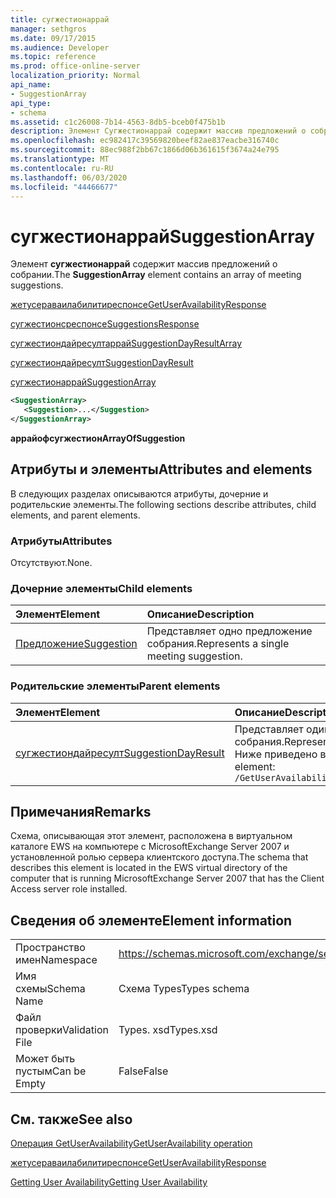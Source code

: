 ```yaml
---
title: сугжестионаррай
manager: sethgros
ms.date: 09/17/2015
ms.audience: Developer
ms.topic: reference
ms.prod: office-online-server
localization_priority: Normal
api_name:
- SuggestionArray
api_type:
- schema
ms.assetid: c1c26008-7b14-4563-8db5-bceb0f475b1b
description: Элемент Сугжестионаррай содержит массив предложений о собрании.
ms.openlocfilehash: ec982417c39569820beef82ae837eacbe316740c
ms.sourcegitcommit: 88ec988f2bb67c1866d06b361615f3674a24e795
ms.translationtype: MT
ms.contentlocale: ru-RU
ms.lasthandoff: 06/03/2020
ms.locfileid: "44466677"
---
```

# <a name="suggestionarray"></a><span data-ttu-id="a12d5-103">сугжестионаррай</span><span class="sxs-lookup"><span data-stu-id="a12d5-103">SuggestionArray</span></span>

<span data-ttu-id="a12d5-104">Элемент **сугжестионаррай** содержит массив предложений о собрании.</span><span class="sxs-lookup"><span data-stu-id="a12d5-104">The **SuggestionArray** element contains an array of meeting suggestions.</span></span> 
  
[<span data-ttu-id="a12d5-105">жетусераваилабилитиреспонсе</span><span class="sxs-lookup"><span data-stu-id="a12d5-105">GetUserAvailabilityResponse</span></span>](getuseravailabilityresponse.md)
  
[<span data-ttu-id="a12d5-106">сугжестионсреспонсе</span><span class="sxs-lookup"><span data-stu-id="a12d5-106">SuggestionsResponse</span></span>](suggestionsresponse.md)
  
[<span data-ttu-id="a12d5-107">сугжестиондайресултаррай</span><span class="sxs-lookup"><span data-stu-id="a12d5-107">SuggestionDayResultArray</span></span>](suggestiondayresultarray.md)
  
[<span data-ttu-id="a12d5-108">сугжестиондайресулт</span><span class="sxs-lookup"><span data-stu-id="a12d5-108">SuggestionDayResult</span></span>](suggestiondayresult.md)
  
[<span data-ttu-id="a12d5-109">сугжестионаррай</span><span class="sxs-lookup"><span data-stu-id="a12d5-109">SuggestionArray</span></span>](suggestionarray.md)
  
```xml
<SuggestionArray>
   <Suggestion>...</Suggestion>
</SuggestionArray>
```

 <span data-ttu-id="a12d5-110">**аррайофсугжестион**</span><span class="sxs-lookup"><span data-stu-id="a12d5-110">**ArrayOfSuggestion**</span></span>
## <a name="attributes-and-elements"></a><span data-ttu-id="a12d5-111">Атрибуты и элементы</span><span class="sxs-lookup"><span data-stu-id="a12d5-111">Attributes and elements</span></span>

<span data-ttu-id="a12d5-112">В следующих разделах описываются атрибуты, дочерние и родительские элементы.</span><span class="sxs-lookup"><span data-stu-id="a12d5-112">The following sections describe attributes, child elements, and parent elements.</span></span>
  
### <a name="attributes"></a><span data-ttu-id="a12d5-113">Атрибуты</span><span class="sxs-lookup"><span data-stu-id="a12d5-113">Attributes</span></span>

<span data-ttu-id="a12d5-114">Отсутствуют.</span><span class="sxs-lookup"><span data-stu-id="a12d5-114">None.</span></span>
  
### <a name="child-elements"></a><span data-ttu-id="a12d5-115">Дочерние элементы</span><span class="sxs-lookup"><span data-stu-id="a12d5-115">Child elements</span></span>

|<span data-ttu-id="a12d5-116">**Элемент**</span><span class="sxs-lookup"><span data-stu-id="a12d5-116">**Element**</span></span>|<span data-ttu-id="a12d5-117">**Описание**</span><span class="sxs-lookup"><span data-stu-id="a12d5-117">**Description**</span></span>|
|:-----|:-----|
|[<span data-ttu-id="a12d5-118">Предложение</span><span class="sxs-lookup"><span data-stu-id="a12d5-118">Suggestion</span></span>](suggestion.md) <br/> |<span data-ttu-id="a12d5-119">Представляет одно предложение собрания.</span><span class="sxs-lookup"><span data-stu-id="a12d5-119">Represents a single meeting suggestion.</span></span>  <br/> |
   
### <a name="parent-elements"></a><span data-ttu-id="a12d5-120">Родительские элементы</span><span class="sxs-lookup"><span data-stu-id="a12d5-120">Parent elements</span></span>

|<span data-ttu-id="a12d5-121">**Элемент**</span><span class="sxs-lookup"><span data-stu-id="a12d5-121">**Element**</span></span>|<span data-ttu-id="a12d5-122">**Описание**</span><span class="sxs-lookup"><span data-stu-id="a12d5-122">**Description**</span></span>|
|:-----|:-----|
|[<span data-ttu-id="a12d5-123">сугжестиондайресулт</span><span class="sxs-lookup"><span data-stu-id="a12d5-123">SuggestionDayResult</span></span>](suggestiondayresult.md) <br/> |<span data-ttu-id="a12d5-124">Представляет один день, который содержит предложенное время проведения собрания.</span><span class="sxs-lookup"><span data-stu-id="a12d5-124">Represents a single day that contains suggested meeting times.</span></span>  <br/> <span data-ttu-id="a12d5-125">Ниже приведено выражение XPath для этого элемента:</span><span class="sxs-lookup"><span data-stu-id="a12d5-125">The following is the XPath expression to this element:</span></span>  <br/>  `/GetUserAvailabilityResponse/SuggestionsResponse/SuggestionDayResultArray/SuggestionDayResult[i]` <br/> |
   
## <a name="remarks"></a><span data-ttu-id="a12d5-126">Примечания</span><span class="sxs-lookup"><span data-stu-id="a12d5-126">Remarks</span></span>

<span data-ttu-id="a12d5-127">Схема, описывающая этот элемент, расположена в виртуальном каталоге EWS на компьютере с MicrosoftExchange Server 2007 и установленной ролью сервера клиентского доступа.</span><span class="sxs-lookup"><span data-stu-id="a12d5-127">The schema that describes this element is located in the EWS virtual directory of the computer that is running MicrosoftExchange Server 2007 that has the Client Access server role installed.</span></span>
  
## <a name="element-information"></a><span data-ttu-id="a12d5-128">Сведения об элементе</span><span class="sxs-lookup"><span data-stu-id="a12d5-128">Element information</span></span>

|||
|:-----|:-----|
|<span data-ttu-id="a12d5-129">Пространство имен</span><span class="sxs-lookup"><span data-stu-id="a12d5-129">Namespace</span></span>  <br/> |https://schemas.microsoft.com/exchange/services/2006/types  <br/> |
|<span data-ttu-id="a12d5-130">Имя схемы</span><span class="sxs-lookup"><span data-stu-id="a12d5-130">Schema Name</span></span>  <br/> |<span data-ttu-id="a12d5-131">Схема Types</span><span class="sxs-lookup"><span data-stu-id="a12d5-131">Types schema</span></span>  <br/> |
|<span data-ttu-id="a12d5-132">Файл проверки</span><span class="sxs-lookup"><span data-stu-id="a12d5-132">Validation File</span></span>  <br/> |<span data-ttu-id="a12d5-133">Types. xsd</span><span class="sxs-lookup"><span data-stu-id="a12d5-133">Types.xsd</span></span>  <br/> |
|<span data-ttu-id="a12d5-134">Может быть пустым</span><span class="sxs-lookup"><span data-stu-id="a12d5-134">Can be Empty</span></span>  <br/> |<span data-ttu-id="a12d5-135">False</span><span class="sxs-lookup"><span data-stu-id="a12d5-135">False</span></span>  <br/> |
   
## <a name="see-also"></a><span data-ttu-id="a12d5-136">См. также</span><span class="sxs-lookup"><span data-stu-id="a12d5-136">See also</span></span>



[<span data-ttu-id="a12d5-137">Операция GetUserAvailability</span><span class="sxs-lookup"><span data-stu-id="a12d5-137">GetUserAvailability operation</span></span>](getuseravailability-operation.md)
  
[<span data-ttu-id="a12d5-138">жетусераваилабилитиреспонсе</span><span class="sxs-lookup"><span data-stu-id="a12d5-138">GetUserAvailabilityResponse</span></span>](getuseravailabilityresponse.md)


[<span data-ttu-id="a12d5-139">Getting User Availability</span><span class="sxs-lookup"><span data-stu-id="a12d5-139">Getting User Availability</span></span>](https://msdn.microsoft.com/library/d4133fcb-9b0f-4e6b-aadf-a389da83516a%28Office.15%29.aspx)

